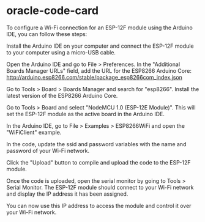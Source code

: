 # oracle-code-card


To configure a Wi-Fi connection for an ESP-12F module using the Arduino IDE, you can follow these steps:

Install the Arduino IDE on your computer and connect the ESP-12F module to your computer using a micro-USB cable.

Open the Arduino IDE and go to File > Preferences. In the "Additional Boards Manager URLs" field, add the URL for the ESP8266 Arduino Core: http://arduino.esp8266.com/stable/package_esp8266com_index.json

Go to Tools > Board > Boards Manager and search for "esp8266". Install the latest version of the ESP8266 Arduino Core.

Go to Tools > Board and select "NodeMCU 1.0 (ESP-12E Module)". This will set the ESP-12F module as the active board in the Arduino IDE.

In the Arduino IDE, go to File > Examples > ESP8266WiFi and open the "WiFiClient" example.

In the code, update the ssid and password variables with the name and password of your Wi-Fi network.

Click the "Upload" button to compile and upload the code to the ESP-12F module.

Once the code is uploaded, open the serial monitor by going to Tools > Serial Monitor. The ESP-12F module should connect to your Wi-Fi network and display the IP address it has been assigned.

You can now use this IP address to access the module and control it over your Wi-Fi network.
